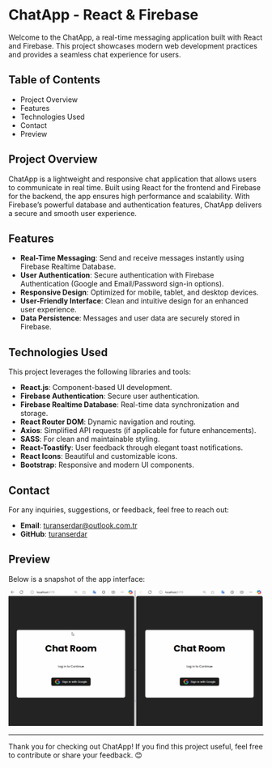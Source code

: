 # ChatApp - React & Firebase

Welcome to the ChatApp, a real-time messaging application built with React and Firebase. This project showcases modern web development practices and provides a seamless chat experience for users.

## Table of Contents
- Project Overview
- Features
- Technologies Used
- Contact
- Preview

## Project Overview

ChatApp is a lightweight and responsive chat application that allows users to communicate in real time. Built using React for the frontend and Firebase for the backend, the app ensures high performance and scalability. With Firebase’s powerful database and authentication features, ChatApp delivers a secure and smooth user experience.

## Features

- **Real-Time Messaging**: Send and receive messages instantly using Firebase Realtime Database.
- **User Authentication**: Secure authentication with Firebase Authentication (Google and Email/Password sign-in options).
- **Responsive Design**: Optimized for mobile, tablet, and desktop devices.
- **User-Friendly Interface**: Clean and intuitive design for an enhanced user experience.
- **Data Persistence**: Messages and user data are securely stored in Firebase.

## Technologies Used

This project leverages the following libraries and tools:

- **React.js**: Component-based UI development.
- **Firebase Authentication**: Secure user authentication.
- **Firebase Realtime Database**: Real-time data synchronization and storage.
- **React Router DOM**: Dynamic navigation and routing.
- **Axios**: Simplified API requests (if applicable for future enhancements).
- **SASS**: For clean and maintainable styling.
- **React-Toastify**: User feedback through elegant toast notifications.
- **React Icons**: Beautiful and customizable icons.
- **Bootstrap**: Responsive and modern UI components.

## Contact

For any inquiries, suggestions, or feedback, feel free to reach out:

- **Email**: turanserdar@outlook.com.tr  
- **GitHub**: [turanserdar](https://github.com/turanserdar)

## Preview

Below is a snapshot of the app interface:

![ChatApp Preview](https://raw.githubusercontent.com/turanserdar/Chatapp-React-Firebase/main/Chatapp.gif)

---

Thank you for checking out ChatApp! If you find this project useful, feel free to contribute or share your feedback. 😊
